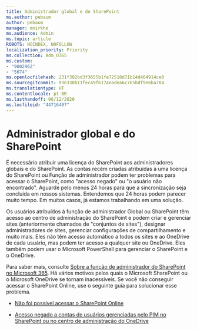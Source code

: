 ```yaml
---
title: Administrador global e do SharePoint
ms.author: pebaum
author: pebaum
manager: mnirkhe
ms.audience: Admin
ms.topic: article
ROBOTS: NOINDEX, NOFOLLOW
localization_priority: Priority
ms.collection: Adm_O365
ms.custom:
- "9002962"
- "5674"
ms.openlocfilehash: 231f302bd3f3655b1fe72518d71b14d464914ce0
ms.sourcegitcommit: 936330b11fec49f6174eadea6c765bdf9e6ba784
ms.translationtype: HT
ms.contentlocale: pt-BR
ms.lasthandoff: 06/12/2020
ms.locfileid: "44716407"
---
```

# <a name="global-and-sharepoint-admin"></a>Administrador global e do SharePoint

É necessário atribuir uma licença do SharePoint aos administradores globais e do SharePoint. As contas recém criadas atribuídas à uma licença do SharePoint ou Função de administrador podem ter problemas para acessar o SharePoint, como "acesso negado" ou "o usuário não encontrado". Aguarde pelo menos 24 horas para que a sincronização seja concluída em nossos sistemas. Entendemos que 24 horas podem parecer muito tempo. Em muitos casos, já estamos trabalhando em uma solução.

Os usuários atribuídos à função de administrador Global ou SharePoint têm acesso ao centro de administração do SharePoint e podem criar e gerenciar sites (anteriormente chamados de "conjuntos de sites"), designar administradores de sites, gerenciar configurações de compartilhamento e muito mais. Eles não têm acesso automático a todos os sites e ao OneDrive de cada usuário, mas podem ter acesso a qualquer site ou OneDrive. Eles também podem usar o Microsoft PowerShell para gerenciar o SharePoint e o OneDrive.

Para saber mais, consulte [Sobre a função de administrador do SharePoint no Microsoft 365](https://docs.microsoft.com/sharepoint/sharepoint-admin-role).
Há vários motivos pelos quais o Microsoft SharePoint ou o Microsoft OneDrive se tornam inacessíveis. Se você não conseguir acessar o SharePoint Online, use o seguinte guia para solucionar esse problema.

- [Não foi possível acessar o SharePoint Online](https://docs.microsoft.com/sharepoint/troubleshoot/sharing-and-permissions/sharepoint-online-inaccessible)

- [Acesso negado a contas de usuários gerenciadas pelo PIM no SharePoint ou no centro de administração do OneDrive](https://docs.microsoft.com/sharepoint/troubleshoot/administration/access-denied-to-pim-user-accounts)